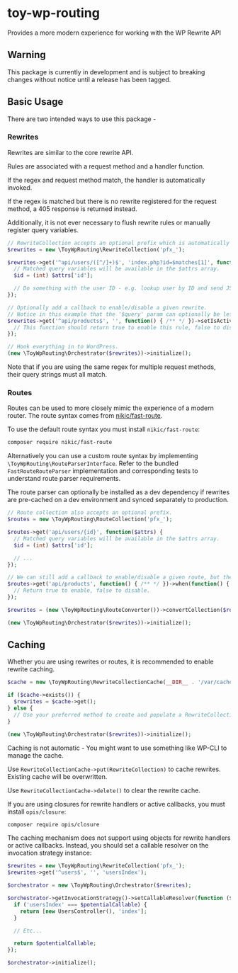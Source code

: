 # toy-wp-routing
Provides a more modern experience for working with the WP Rewrite API

## Warning
This package is currently in development and is subject to breaking changes without notice until a release has been tagged.

## Basic Usage
There are two intended ways to use this package -

### Rewrites
Rewrites are similar to the core rewrite API.

Rules are associated with a request method and a handler function.

If the regex and request method match, the handler is automatically invoked.

If the regex is matched but there is no rewrite registered for the request method, a 405 response is
returned instead.

Additionally, it is not ever necessary to flush rewrite rules or manually register query variables.

```php
// RewriteCollection accepts an optional prefix which is automatically prepended to query variables.
$rewrites = new \ToyWpRouting\RewriteCollection('pfx_');

$rewrites->get('^api/users/([^/]+)$', 'index.php?id=$matches[1]', function($attrs) {
  // Matched query variables will be available in the $attrs array.
  $id = (int) $attrs['id'];

  // Do something with the user ID - e.g. lookup user by ID and send JSON response.
});

// Optionally add a callback to enable/disable a given rewrite.
// Notice in this example that the '$query' param can optionally be left empty.
$rewrites->get('^api/products$', '', function() { /** */ })->setIsActiveCallback(function() {
  // This function should return true to enable this rule, false to disable it.
});

// Hook everything in to WordPress.
(new \ToyWpRouting\Orchestrator($rewrites))->initialize();
```

Note that if you are using the same regex for multiple request methods, their query strings must all match.

### Routes
Routes can be used to more closely mimic the experience of a modern router. The route syntax comes
from [nikic/fast-route](https://github.com/nikic/FastRoute).

To use the default route syntax you must install `nikic/fast-route`:

```sh
composer require nikic/fast-route
```

Alternatively you can use a custom route syntax by implementing
`\ToyWpRouting\RouteParserInterface`. Refer to the bundled `FastRouteRouteParser` implementation and
corresponding tests to understand route parser requirements.

The route parser can optionally be installed as a dev dependency if rewrites are pre-cached on a dev
environment and synced separately to production.

```php
// Route collection also accepts an optional prefix.
$routes = new \ToyWpRouting\RouteCollection('pfx_');

$routes->get('api/users/{id}', function($attrs) {
  // Matched query variables will be available in the $attrs array.
  $id = (int) $attrs['id'];

  // ...
});

// We can still add a callback to enable/disable a given route, but the method name is different.
$routes->get('api/products', function() { /** */ })->when(function() {
  // Return true to enable, false to disable.
});

$rewrites = (new \ToyWpRouting\RouteConverter())->convertCollection($routes);

(new \ToyWpRouting\Orchestrator($rewrites))->initialize();
```

## Caching
Whether you are using rewrites or routes, it is recommended to enable rewrite caching.

```php
$cache = new \ToyWpRouting\RewriteCollectionCache(__DIR__ . '/var/cache');

if ($cache->exists()) {
  $rewrites = $cache->get();
} else {
  // Use your preferred method to create and populate a RewriteCollection instance.
}

(new \ToyWpRouting\Orchestrator($rewrites))->initialize();
```

Caching is not automatic - You might want to use something like WP-CLI to manage the cache.

Use `RewriteCollectionCache->put(RewriteCollection)` to cache rewrites. Existing cache will be
overwritten.

Use `RewriteCollectionCache->delete()` to clear the rewrite cache.

If you are using closures for rewrite handlers or active callbacks, you must install `opis/closure`:

```sh
composer require opis/closure
```

The caching mechanism does not support using objects for rewrite handlers or active callbacks.
Instead, you should set a callable resolver on the invocation strategy instance:

```php
$rewrites = new \ToyWpRouting\RewriteCollection('pfx_');
$rewrites->get('^users$', '', 'usersIndex');

$orchestrator = new \ToyWpRouting\Orchestrator($rewrites);

$orchestrator->getInvocationStrategy()->setCallableResolver(function ($potentialCallable) {
  if ('usersIndex' === $potentialCallable) {
    return [new UsersController(), 'index'];
  }

  // Etc...

  return $potentialCallable;
});

$orchestrator->initialize();
```
